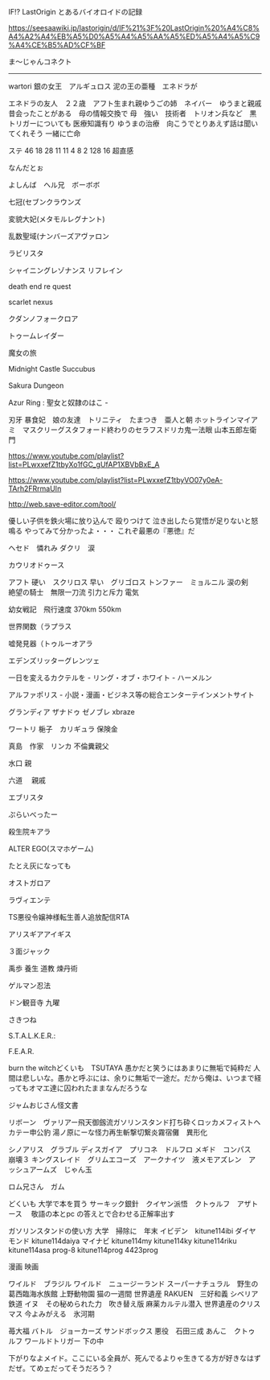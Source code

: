 IF!? LastOrigin とあるバイオロイドの記録

https://seesaawiki.jp/lastorigin/d/IF%21%3F%20LastOrigin%20%A4%C8%A4%A2%A4%EB%A5%D0%A5%A4%A5%AA%A5%ED%A5%A4%A5%C9%A4%CE%B5%AD%CF%BF




ま～じゃんコネクト

--------
wartori 銀の女王　アルギュロス
泥の王の亜種　エネドラが

エネドラの友人　２２歳　アフト生まれ親ゆうごの姉　ネイバー　ゆうまと親戚　昔会ったことがある　母の情報交換で
母　強い　技術者　トリオン兵など　黒トリガーについても
医療知識有り
ゆうまの治療　向こうでとりあえず話は聞いてくれそう
一緒に亡命

ステ
46   18 28 11 11 4 8 2   128
16
超直感　


なんだとぉ

よしんば　ヘル兄　ボーボボ

七冠(セブンクラウンズ

変貌大妃(メタモルレグナント)

乱数聖域(ナンバーズアヴァロン

ラビリスタ


シャイニングレゾナンス リフレイン 

death end re quest

scarlet nexus

クダンノフォークロア 

トゥームレイダー

魔女の旅

Midnight Castle Succubus

Sakura Dungeon　 

Azur Ring : 聖女と奴隷のはこ - 

刃牙
暴食妃　娘の友達　トリニティ　たまつき　亜人と朝
ホットラインマイアミ　マスクリーグスタフォード終わりのセラフスドリカ鬼一法眼
山本五郎左衛門

https://www.youtube.com/playlist?list=PLwxxefZ1tbyXo1fGC_gUfAP1XBVbBxE_A

https://www.youtube.com/playlist?list=PLwxxefZ1tbyVO07y0eA-TArh2FRrmaUIn

http://web.save-editor.com/tool/

優しい子供を鉄火場に放り込んで
殴りつけて
泣き出したら覚悟が足りないと怒鳴る
やってみて分かったよ・・・
これぞ最悪の『悪徳』だ

ヘセド　憐れみ
ダクリ　涙

カウリオドゥース




アフト
硬い　スクリロス
早い　グリゴロス
トンファー　ミョルニル
涙の剣　絶望の騎士　無限一刀流
引力と斥力
電気

幼女戦記　飛行速度 370km 550km

世界関数（ラプラス

嘘発見器（トゥルーオアラ





エデンズリッターグレンツェ

一日を変えるカクテルを - リング・オブ・ホワイト - ハーメルン

アルファポリス - 小説・漫画・ビジネス等の総合エンターテインメントサイト

グランディア
ザナドゥ
ゼノブレ
xbraze

ワートリ
梔子　カリギュラ
保険金

真島　作家　リンカ
不倫糞親父

水口
親

六道　
親戚


エブリスタ

ぷらいべったー

殺生院キアラ

ALTER EGO(スマホゲーム)


たとえ灰になっても

オストガロア

ラヴィエンテ

TS悪役令嬢神様転生善人追放配信RTA

 アリスギアアイギス
 
 ３面ジャック
 
禹歩
養生
道教
煉丹術

ゲルマン忍法

ドン観音寺
九曜

さきつね

S.T.A.L.K.E.R.:


F.E.A.R.



burn the witchどくいも　TSUTAYA
愚かだと笑うにはあまりに無垢で純粋だ
人間は悲しいな。愚かと呼ぶには、余りに無垢で一途だ。だから俺は、いつまで経ってもオマエ達に囚われたままなんだろうな

ジャムおじさん怪文書 


リボーン　ヴァリアー飛天御劔流ガソリンスタンド打ち砕くロッカメフィストヘカテー申公豹
湯ノ原にーな怪力再生斬撃切繋炎霧宿儺　異形化



シノアリス　グラブル
ディスガイア　プリコネ　ドルフロ
メギド　コンパス　崩壊３
キングスレイド　グリムエコーズ　アークナイツ　液メモアズレン　アッシュアームズ　じゃん玉



ロム兄さん　ガム　

どくいも  大学で本を買う
サーキック銀針　クイヤン派悟　クトゥルフ　アザトース　 敬語の本とpc の答えとで合わせる正解率出す

ガソリンスタンドの使い方 大学　掃除に　年末
イビデン　kitune114ibi ダイヤモンド kitune114daiya マイナビ kitune114my kitune114ky kitune114riku kitune114asa
prog-8 kitune114prog 4423prog

漫画 映画

ワイルド　ブラジル
ワイルド　ニュージーランド
スーパーナチュラル　野生の
葛西臨海水族館
上野動物園
猫の一週間
世界遺産
RAKUEN　三好和義
シベリア鉄道
イヌ　その秘められた力　吹き替え版
麻薬カルテル潜入
世界遺産のクリスマス
今よみがえる　氷河期


苺大福
バトル　ジョーカーズ
サンドボックス
悪役　石田三成
あんこ　クトゥルフ
ワールドトリガー
下の中





下がりなよメイド。ここにいる全員が、死んでるよりゃ生きてる方が好きなはずだぜ。てめェだってそうだろう？

